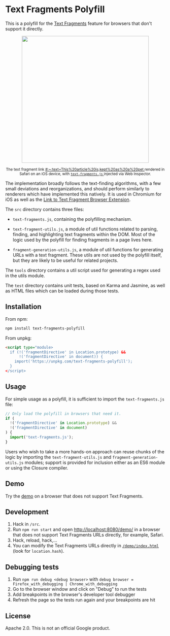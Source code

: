 # Text Fragments Polyfill

This is a polyfill for the
[Text Fragments](https://wicg.github.io/scroll-to-text-fragment/) feature for
browsers that don't support it directly.

<div align="center">
  <img width="400" src="https://user-images.githubusercontent.com/145676/79250513-02bb5800-7e7f-11ea-8e56-bd63edd31f5b.jpeg">
  <p>
    <sup>
      The text fragment link
      <a href="https://en.wikipedia.org/wiki/Cat#Size:~:text=This%20article%20is,kept%20as%20a%20pet">
        #:~:text=This%20article%20is,kept%20as%20a%20pet
      </a>
      rendered in Safari on an iOS device, with
      <a href="https://github.com/GoogleChromeLabs/text-fragments-polyfill/blob/main/src/text-fragments.js">
        <code>text-fragments.js</code>
      </a>
      injected via Web Inspector.
    </sup>
  </p>
</div>

The implementation broadly follows the text-finding algorithms, with a few small deviations
and reorganizations, and should perform similarly to renderers which have implemented this
natively. It is used in Chromium for iOS as well as the
[Link to Text Fragment Browser Extension](https://github.com/GoogleChromeLabs/link-to-text-fragment).

The `src` directory contains three files:

* `text-fragments.js`, containing the polyfilling mechanism.

* `text-fragment-utils.js`, a module of util functions related to parsing, finding, and highlighting text fragments within the DOM. Most of the logic used by the polyfill for finding fragments in a page lives here.

* `fragment-generation-utils.js`, a module of util functions for generating URLs with a text fragment. These utils are not used by the polyfill itself, but they are likely to be useful for related projects.

The `tools` directory contains a util script used for generating a regex used in the utils
module.

The `test` directory contains unit tests, based on Karma and Jasmine, as well as HTML files
which can be loaded during those tests.

## Installation

From npm:

```bash
npm install text-fragments-polyfill
```

From unpkg:

```html
<script type="module>
  if (!('fragmentDirective' in Location.prototype) &&
      !('fragmentDirective' in document)) {
    import('https://unpkg.com/text-fragments-polyfill');
  }
</script>
```

## Usage

For simple usage as a polyfill, it is sufficient to import the `text-fragments.js` file:

```js
// Only load the polyfill in browsers that need it.
if (
  !('fragmentDirective' in Location.prototype) &&
  !('fragmentDirective' in document)
) {
  import('text-fragments.js');
}
```

Users who wish to take a more hands-on approach can reuse chunks of the logic by importing the `text-fragment-utils.js` and `fragment-generation-utils.js` modules; support is provided for inclusion either as an ES6 module or using the Closure compiler.

## Demo

Try the [demo](https://text-fragments-polyfill.glitch.me/) on a browser that
does not support Text Fragments.

## Development

1. Hack in `/src`.
1. Run `npm run start` and open
   [http://localhost:8080/demo/](http://localhost:8080/demo/`) in a browser that
   does not support Text Fragments URLs directly, for example, Safari.
1. Hack, reload, hack,…
1. You can modify the Text Fragments URLs directly in
   [`/demo/index.html`](https://github.com/GoogleChromeLabs/text-fragments-polyfill/blob/main/demo/index.html)
   (look for `location.hash`).

## Debugging tests
1. Run `npm run debug <debug browser>` with `debug browser = Firefox_with_debugging | Chrome_with_debugging`
2. Go to the browser window and click on "Debug" to run the tests
3. Add breakpoints in the browser's developer tool debugger
4. Refresh the page so the tests run again and your breakpoints are hit

## License

Apache 2.0. This is not an official Google product.
